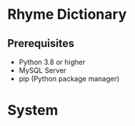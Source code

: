 # Rhyme Dictionary

## Prerequisites

- Python 3.8 or higher
- MySQL Server
- pip (Python package manager)

# System


